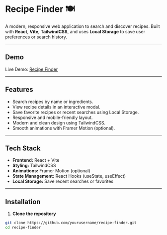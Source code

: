 # Recipe Finder 🍽️

A modern, responsive web application to search and discover recipes. Built with **React**, **Vite**, **TailwindCSS**, and uses **Local Storage** to save user preferences or search history.

---

## Demo

Live Demo: [Recipe Finder](https://mydishfinder.netlify.app)

---

## Features

- Search recipes by name or ingredients.  
- View recipe details in an interactive modal.  
- Save favorite recipes or recent searches using Local Storage.  
- Responsive and mobile-friendly layout.  
- Modern and clean design using TailwindCSS.  
- Smooth animations with Framer Motion (optional).

---

## Tech Stack

- **Frontend:** React + Vite  
- **Styling:** TailwindCSS  
- **Animations:** Framer Motion (optional)  
- **State Management:** React Hooks (useState, useEffect)  
- **Local Storage:** Save recent searches or favorites  

---

## Installation

1. **Clone the repository**

```bash
git clone https://github.com/yourusername/recipe-finder.git
cd recipe-finder
